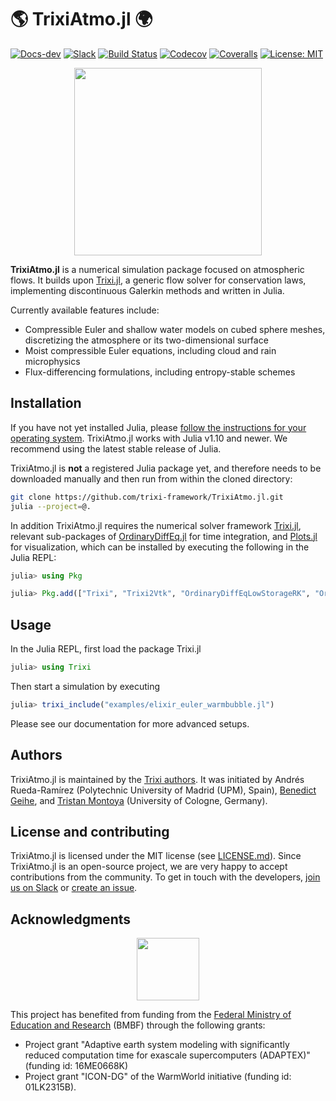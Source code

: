 # 🌎 TrixiAtmo.jl 🌍

<!--
[![Docs-stable](https://img.shields.io/badge/docs-stable-blue.svg)](https://trixi-framework.github.io/TrixiAtmo.jl/stable)
-->
[![Docs-dev](https://img.shields.io/badge/docs-dev-blue.svg)](https://trixi-framework.github.io/TrixiAtmo.jl/dev)
[![Slack](https://img.shields.io/badge/chat-slack-e01e5a)](https://join.slack.com/t/trixi-framework/shared_invite/zt-sgkc6ppw-6OXJqZAD5SPjBYqLd8MU~g)
[![Build Status](https://github.com/trixi-framework/TrixiAtmo.jl/actions/workflows/ci.yml/badge.svg)](https://github.com/trixi-framework/TrixiAtmo.jl/actions?query=workflow%3ACI)
[![Codecov](https://codecov.io/gh/trixi-framework/TrixiAtmo.jl/branch/main/graph/badge.svg)](https://codecov.io/gh/trixi-framework/TrixiAtmo.jl)
[![Coveralls](https://coveralls.io/repos/github/trixi-framework/TrixiAtmo.jl/badge.svg?branch=main)](https://coveralls.io/github/trixi-framework/TrixiAtmo.jl?branch=main)
[![License: MIT](https://img.shields.io/badge/License-MIT-success.svg)](https://opensource.org/licenses/MIT)
<!--
[![DOI](https://zenodo.org/badge/DOI/TODO.svg)](https://doi.org/TODO)
-->

<p align="center">
  <img width="300px" src="https://trixi-framework.github.io/assets/logo_atmo.png">
</p>

**TrixiAtmo.jl** is a numerical simulation package focused on atmospheric flows. It builds
upon [Trixi.jl](https://github.com/trixi-framework/Trixi.jl), a generic flow solver for
conservation laws, implementing discontinuous Galerkin methods and written in Julia.

Currently available features include:

* Compressible Euler and shallow water models on cubed sphere meshes, discretizing the
  atmosphere or its two-dimensional surface
* Moist compressible Euler equations, including cloud and rain microphysics
* Flux-differencing formulations, including entropy-stable schemes

## Installation

If you have not yet installed Julia, please [follow the instructions for your
operating system](https://julialang.org/downloads/platform/). TrixiAtmo.jl works
with Julia v1.10 and newer. We recommend using the latest stable release of Julia.

TrixiAtmo.jl is **not** a registered Julia package yet, and therefore needs to be
downloaded manually and then run from within the cloned directory:
```bash
git clone https://github.com/trixi-framework/TrixiAtmo.jl.git
julia --project=@.
```
In addition TrixiAtmo.jl requires the numerical solver framework
[Trixi.jl](https://github.com/trixi-framework/Trixi.jl), relevant sub-packages of
[OrdinaryDiffEq.jl](https://github.com/SciML/OrdinaryDiffEq.jl) for time integration, and
[Plots.jl](https://github.com/JuliaPlots/Plots.jl) for visualization, which can be
installed by executing the following in the Julia REPL:
```julia
julia> using Pkg

julia> Pkg.add(["Trixi", "Trixi2Vtk", "OrdinaryDiffEqLowStorageRK", "OrdinaryDiffEqSSPRK", "Plots"])
```


## Usage

In the Julia REPL, first load the package Trixi.jl
```julia
julia> using Trixi
```
Then start a simulation by executing
```julia
julia> trixi_include("examples/elixir_euler_warmbubble.jl")
```
Please see our documentation for more advanced setups.


## Authors
TrixiAtmo.jl is maintained by the
[Trixi authors](https://github.com/trixi-framework/Trixi.jl/blob/main/AUTHORS.md).
It was initiated by
Andrés Rueda-Ramírez
(Polytechnic University of Madrid (UPM), Spain),
[Benedict Geihe](https://www.mi.uni-koeln.de/NumSim/), and
[Tristan Montoya](https://tjbmontoya.com/)
(University of Cologne, Germany).

## License and contributing
TrixiAtmo.jl is licensed under the MIT license (see [LICENSE.md](LICENSE.md)).
Since TrixiAtmo.jl is an open-source project, we are very happy to accept contributions from the
community. To get in touch with the developers,
[join us on Slack](https://join.slack.com/t/trixi-framework/shared_invite/zt-sgkc6ppw-6OXJqZAD5SPjBYqLd8MU~g)
or [create an issue](https://github.com/trixi-framework/TrixiAtmo.jl/issues/new).

## Acknowledgments
<p align="center">
  <!-- BMBF -->
  <img align="middle" src="https://user-images.githubusercontent.com/3637659/231436391-b28a76a4-f027-40f9-bd28-14e3a2f3e16a.png" height="100" />
</p>

This project has benefited from funding from the 
[Federal Ministry of Education and Research](https://www.bmbf.de) (BMBF) 
through the following grants:

* Project grant "Adaptive earth system modeling with significantly reduced computation time for
  exascale supercomputers (ADAPTEX)" (funding id: 16ME0668K)
* Project grant "ICON-DG" of the WarmWorld initiative (funding id: 01LK2315B).
